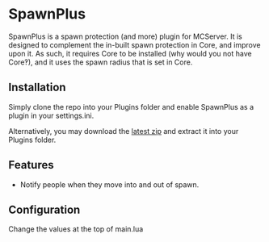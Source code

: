 SpawnPlus
============

SpawnPlus is a spawn protection (and more) plugin for MCServer. It is designed to complement the in-built spawn protection in Core, and improve upon it. As such, it requires Core to be installed (why would you not have Core‽), and it uses the spawn radius that is set in Core.

Installation
------------

Simply clone the repo into your Plugins folder and enable SpawnPlus as a plugin in your settings.ini.

Alternatively, you may download the [latest zip](http://ci.berboe.co.uk:/job/SpawnPlus/lastSuccessfulBuild/artifact/SpawnPlus.zip) and extract it into your Plugins folder.

Features
--------

 * Notify people when they move into and out of spawn.

Configuration
-------------

Change the values at the top of main.lua
